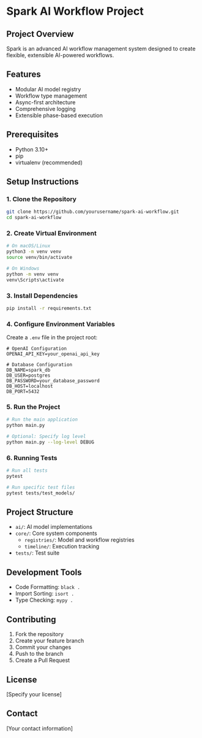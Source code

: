 # Spark AI Workflow Project

## Project Overview
Spark is an advanced AI workflow management system designed to create flexible, extensible AI-powered workflows.

## Features
- Modular AI model registry
- Workflow type management
- Async-first architecture
- Comprehensive logging
- Extensible phase-based execution

## Prerequisites
- Python 3.10+
- pip
- virtualenv (recommended)

## Setup Instructions

### 1. Clone the Repository
```bash
git clone https://github.com/yourusername/spark-ai-workflow.git
cd spark-ai-workflow
```

### 2. Create Virtual Environment
```bash
# On macOS/Linux
python3 -m venv venv
source venv/bin/activate

# On Windows
python -m venv venv
venv\Scripts\activate
```

### 3. Install Dependencies
```bash
pip install -r requirements.txt
```

### 4. Configure Environment Variables
Create a `.env` file in the project root:
```
# OpenAI Configuration
OPENAI_API_KEY=your_openai_api_key

# Database Configuration
DB_NAME=spark_db
DB_USER=postgres
DB_PASSWORD=your_database_password
DB_HOST=localhost
DB_PORT=5432
```

### 5. Run the Project
```bash
# Run the main application
python main.py

# Optional: Specify log level
python main.py --log-level DEBUG
```

### 6. Running Tests
```bash
# Run all tests
pytest

# Run specific test files
pytest tests/test_models/
```

## Project Structure
- `ai/`: AI model implementations
- `core/`: Core system components
  - `registries/`: Model and workflow registries
  - `timeline/`: Execution tracking
- `tests/`: Test suite

## Development Tools
- Code Formatting: `black .`
- Import Sorting: `isort .`
- Type Checking: `mypy .`

## Contributing
1. Fork the repository
2. Create your feature branch
3. Commit your changes
4. Push to the branch
5. Create a Pull Request

## License
[Specify your license]

## Contact
[Your contact information]
